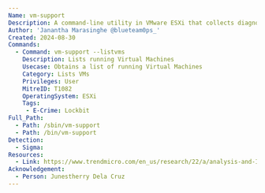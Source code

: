 ```yaml
---
Name: vm-support
Description: A command-line utility in VMware ESXi that collects diagnostic information for troubleshooting and support purposes.
Author: 'Janantha Marasinghe @blueteam0ps_'
Created: 2024-08-30
Commands:
  - Command: vm-support --listvms
    Description: Lists running Virtual Machines
    Usecase: Obtains a list of running Virtual Machines
    Category: Lists VMs
    Privileges: User
    MitreID: T1082
    OperatingSystem: ESXi
    Tags:
     - E-Crime: Lockbit
Full_Path:
  - Path: /sbin/vm-support
  - Path: /bin/vm-support
Detection:
  - Sigma: 
Resources:
  - Link: https://www.trendmicro.com/en_us/research/22/a/analysis-and-Impact-of-lockbit-ransomwares-first-linux-and-vmware-esxi-variant.html
Acknowledgement:
  - Person: Junestherry Dela Cruz
---
```

